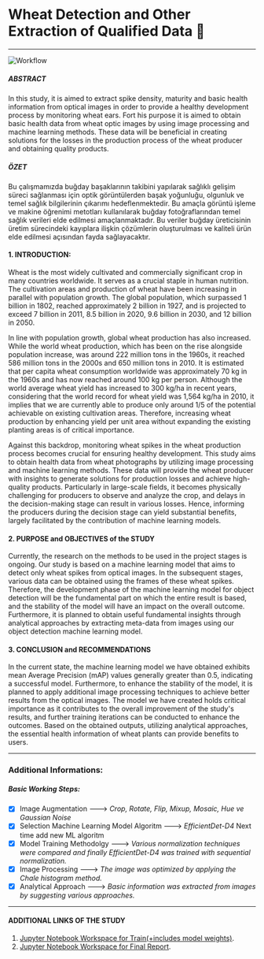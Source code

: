 #  Wheat Detection and Other Extraction of Qualified Data 🌾
*** 
  
![Workflow](https://user-images.githubusercontent.com/31928447/117530943-9c085f80-afe8-11eb-846c-af664f6b72ec.png)
##### ABSTRACT  
  In this study, it is aimed to extract spike density, maturity and basic health information from 
optical images in order to provide a healthy development process by monitoring wheat ears. Fort 
his purpose it is aimed to obtain basic health data from wheat optic images by using image 
processing and machine learning methods. These data will be beneficial in creating solutions for 
the losses in the production process of the wheat producer and obtaining quality products. 
  
##### ÖZET  
  Bu çalışmamızda buğday başaklarının takibini yapılarak sağlıklı gelişim süreci sağlanması için 
optik görüntülerden başak yoğunluğu, olgunluk ve temel sağlık bilgilerinin çıkarımı 
hedeflenmektedir. Bu amaçla görüntü işleme ve makine öğrenimi metotları kullanılarak buğday 
fotoğraflarından temel sağlık verileri elde edilmesi amaçlanmaktadır. Bu veriler buğday 
üreticisinin üretim sürecindeki kayıplara ilişkin çözümlerin oluşturulması ve kaliteli ürün elde 
edilmesi açısından fayda sağlayacaktır.  

  
#### 1. INTRODUCTION:

Wheat is the most widely cultivated and commercially significant crop in many countries worldwide. It serves as a crucial staple in human nutrition. The cultivation areas and production of wheat have been increasing in parallel with population growth. The global population, which surpassed 1 billion in 1802, reached approximately 2 billion in 1927, and is projected to exceed 7 billion in 2011, 8.5 billion in 2020, 9.6 billion in 2030, and 12 billion in 2050.

In line with population growth, global wheat production has also increased. While the world wheat production, which has been on the rise alongside population increase, was around 222 million tons in the 1960s, it reached 586 million tons in the 2000s and 650 million tons in 2010. It is estimated that per capita wheat consumption worldwide was approximately 70 kg in the 1960s and has now reached around 100 kg per person. Although the world average wheat yield has increased to 300 kg/ha in recent years, considering that the world record for wheat yield was 1,564 kg/ha in 2010, it implies that we are currently able to produce only around 1/5 of the potential achievable on existing cultivation areas. Therefore, increasing wheat production by enhancing yield per unit area without expanding the existing planting areas is of critical importance.

Against this backdrop, monitoring wheat spikes in the wheat production process becomes crucial for ensuring healthy development. This study aims to obtain health data from wheat photographs by utilizing image processing and machine learning methods. These data will provide the wheat producer with insights to generate solutions for production losses and achieve high-quality products. Particularly in large-scale fields, it becomes physically challenging for producers to observe and analyze the crop, and delays in the decision-making stage can result in various losses. Hence, informing the producers during the decision stage can yield substantial benefits, largely facilitated by the contribution of machine learning models.
  
  
#### 2. PURPOSE and OBJECTIVES of the STUDY 
  
  Currently, the research on the methods to be used in the project stages is ongoing. Our study is based on a machine learning model that aims to detect only wheat spikes from optical images. In the subsequent stages, various data can be obtained using the frames of these wheat spikes. Therefore, the development phase of the machine learning model for object detection will be the fundamental part on which the entire result is based, and the stability of the model will have an impact on the overall outcome. Furthermore, it is planned to obtain useful fundamental insights through analytical approaches by extracting meta-data from images using our object detection machine learning model.

#### 3. CONCLUSION and RECOMMENDATIONS

In the current state, the machine learning model we have obtained exhibits mean Average Precision (mAP) values generally greater than 0.5, indicating a successful model. Furthermore, to enhance the stability of the model, it is planned to apply additional image processing techniques to achieve better results from the optical images. The model we have created holds critical importance as it contributes to the overall improvement of the study's results, and further training iterations can be conducted to enhance the outcomes. Based on the obtained outputs, utilizing analytical approaches, the essential health information of wheat plants can provide benefits to users.
  
---  

### Additional Informations:  
##### Basic Working Steps:  

- [x] Image Augmentation --->  *Crop, Rotate, Flip, Mixup, Mosaic, Hue ve Gaussian Noise*
- [x] Selection Machine Learning Model Algoritm ---> *EfficientDet-D4* Next time add new ML algoritm
- [x] Model Training Methodolgy ---> *Various normalization techniques were compared and finally EfficientDet-D4 was trained with sequential normalization.*
- [x] Image Processing ---> *The image was optimized by applying the Chale histogram method.*
- [x] Analytical Approach ---> *Basic information was extracted from images by suggesting various approaches.*
  
***
#### ADDITIONAL LINKS OF THE STUDY
1. [Jupyter Notebook Workspace for Train(+includes model weights)](https://www.kaggle.com/shemskurtoglu/wheat-tpu-tfkeras-00?scriptVersionId=52800232).  
2. [Jupyter Notebook Workspace for Final Report](https://www.kaggle.com/shemskurtoglu/wheat-summary-report).  


